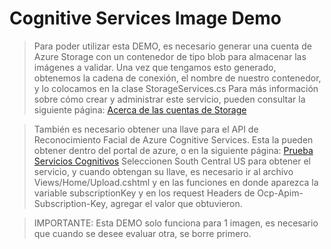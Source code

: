 # Cognitive Services Image Demo

>Para poder utilizar esta DEMO, es necesario generar una cuenta de Azure Storage con un contenedor de tipo blob para almacenar las imágenes a validar. Una vez que tengamos esto generado, obtenemos la cadena de conexión, el nombre de nuestro contenedor, y lo colocamos en la clase StorageServices.cs
Para más información sobre cómo crear y administrar este servicio, pueden consultar la siguiente página: [Acerca de las cuentas de Storage](https://docs.microsoft.com/en-us/azure/storage/storage-create-storage-account) 

>También es necesario obtener una llave para el API de Reconocimiento Facial de Azure Cognitive Services. Esta la pueden obtener dentro del portal de azure, o en la siguiente página: [Prueba Servicios Cognitivos](https://azure.microsoft.com/en-us/try/cognitive-services/my-apis)
>Seleccionen South Central US para obtener el servicio, y cuando obtengan su llave, es necesario ir al archivo Views/Home/Upload.cshtml y en las funciones en donde aparezca la variable subscriptionKey y en los request Headers de Ocp-Apim-Subscription-Key, agregar el valor que obtuvieron.

>IMPORTANTE: Esta DEMO solo funciona para 1 imagen, es necesario que cuando se desee evaluar otra, se borre primero.
